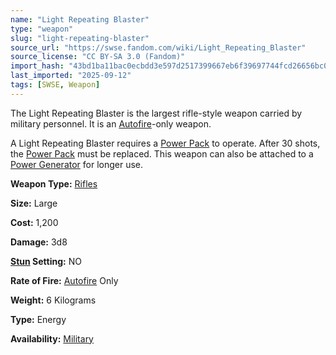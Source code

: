 ```yaml
---
name: "Light Repeating Blaster"
type: "weapon"
slug: "light-repeating-blaster"
source_url: "https://swse.fandom.com/wiki/Light_Repeating_Blaster"
source_license: "CC BY-SA 3.0 (Fandom)"
import_hash: "43bd1ba11bac0ecbdd3e597d2517399667eb6f39697744fcd26656bc0a958148"
last_imported: "2025-09-12"
tags: [SWSE, Weapon]
---
```

The Light Repeating Blaster is the largest rifle-style weapon carried by military personnel. It is an [Autofire](https://swse.fandom.com/wiki/Autofire)-only weapon.

A Light Repeating Blaster requires a [Power Pack](https://swse.fandom.com/wiki/Power_Pack) to operate. After 30 shots, the [Power Pack](https://swse.fandom.com/wiki/Power_Pack) must be replaced. This weapon can also be attached to a [Power Generator](https://swse.fandom.com/wiki/Power_Generator) for longer use.

**Weapon Type:** [Rifles](https://swse.fandom.com/wiki/Rifles)

**Size:** Large

**Cost:** 1,200

**Damage:** 3d8

**[Stun](https://swse.fandom.com/wiki/Stun) Setting:** NO

**Rate of Fire:** [Autofire](https://swse.fandom.com/wiki/Autofire) Only

**Weight:** 6 Kilograms

**Type:** Energy

**Availability:** [Military](https://swse.fandom.com/wiki/Military)